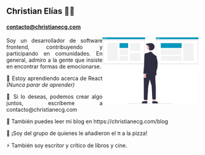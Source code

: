 <!--
**ChristianECG/ChristianECG** is a ✨ _special_ ✨ repository because its `README.md` (this file) appears on your GitHub profile.

Here are some ideas to get you started:

- 🔭 I’m currently working on ...
- 🌱 I’m currently learning ...
- 👯 I’m looking to collaborate on ...
- 🤔 I’m looking for help with ...
- 💬 Ask me about ...
- 📫 How to reach me: ...
- 😄 Pronouns: ...
- ⚡ Fun fact: ...
-->

## Christian Elías 👨‍💻
#### contacto@christianecg.com

<img align=right src=img.png width=50%>

<p align=justify>Soy un desarrollador de software frontend, contribuyendo y participando en comunidades.
En general, admiro a la gente que insiste en encontrar formas de emocionarse.</p>

<p align=justify>🌱 Estoy aprendiendo acerca de React <i>(Nunca parar de aprender)</i> </p>

<p align=justify>👯 Si lo deseas, podemos crear algo juntos, escríbeme a contacto@christianecg.com</p>

<p align=justify>📖 También puedes leer mi blog en https://christianecg.com/blog</p>

<p align=justify>💬 ¡Soy del grupo de quienes le añadieron el π a la pizza!</p>

<p align=justify>⚡ También soy escritor y crítico de libros y cine.</p>
